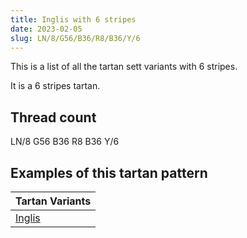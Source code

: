 ```yaml
---
title: Inglis with 6 stripes
date: 2023-02-05
slug: LN/8/G56/B36/R8/B36/Y/6
---
```

This is a list of all the tartan sett variants with 6 stripes.

It is a 6 stripes tartan.


## Thread count
LN/8 G56 B36 R8 B36 Y/6

## Examples of this tartan pattern

| Tartan Variants |
|---------------|
| [Inglis](/variants/ln/8/g56/b36/r8/b36/y/6-b304080-g008000-lne0e0e0-rc00000-yf0c000)||
